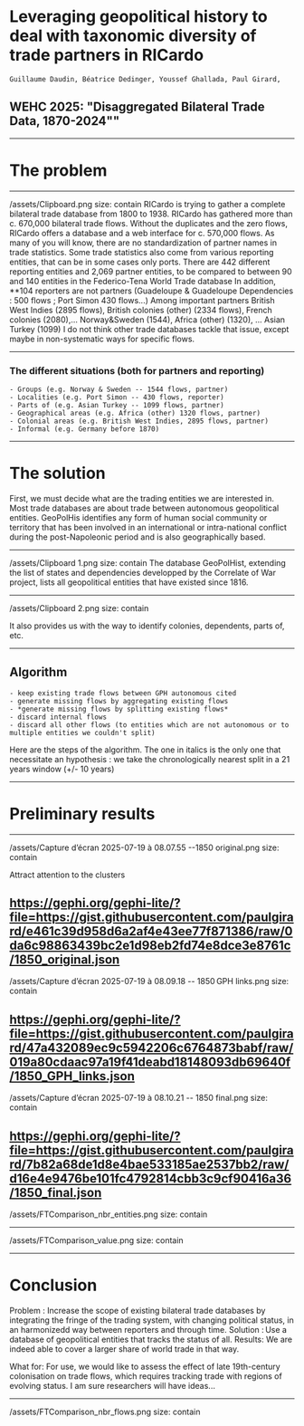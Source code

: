 # Leveraging geopolitical history to deal with taxonomic diversity of trade partners in RICardo
	Guillaume Daudin, Béatrice Dedinger, Youssef Ghallada, Paul Girard, 
## WEHC 2025: "Disaggregated Bilateral Trade Data, 1870-2024""


---
# The problem


---


/assets/Clipboard.png
size: contain
RICardo is trying to gather a complete bilateral trade database from 1800 to 1938.
RICardo has gathered more than c. 670,000 bilateral trade flows. Without the duplicates and the zero flows, RICardo offers a database and a web interface for c. 570,000 flows. 
As many of you will know, there are no standardization of partner names in trade statistics. Some trade statistics also come from various reporting entities, that can be in some cases only ports.
There are 442 different reporting entities and 2,069 partner entities, to be compared to between 90 and 140 entities in the Federico-Tena World Trade database
In addition, **104 reporters are not partners (Guadeloupe & Guadeloupe Dependencies : 500 flows ; Port Simon 430 flows...)
Among important partners British West Indies (2895 flows), British colonies (other) (2334 flows), French colonies (2080),... Norway&Sweden (1544), Africa (other) (1320), ... Asian Turkey (1099)
I do not think other trade databases tackle that issue, except maybe in non-systematic ways for specific flows.


---
### The different situations (both for partners and reporting)
	- Groups (e.g. Norway & Sweden -- 1544 flows, partner)
	- Localities (e.g. Port Simon -- 430 flows, reporter)
	- Parts of (e.g. Asian Turkey -- 1099 flows, partner)
	- Geographical areas (e.g. Africa (other) 1320 flows, partner)
	- Colonial areas (e.g. British West Indies, 2895 flows, partner)
	- Informal (e.g. Germany before 1870)
---
# The solution
First, we must decide what are the trading entities we are interested in.
Most trade databases are about trade between autonomous geopolitical entities.
GeoPolHis identifies any form of human social
community or territory that has been involved in an
international or intra-national conflict during the
post-Napoleonic period and is also geographically
based.

---

/assets/Clipboard 1.png
size: contain
The database GeoPolHist, extending the list of states and dependencies developped by the Correlate of War project, lists all geopolitical entities that have existed since 1816.

---


/assets/Clipboard 2.png
size: contain

It also provides us with the way to identify colonies, dependents, parts of, etc.

---
## Algorithm
	- keep existing trade flows between GPH autonomous cited
	- generate missing flows by aggregating existing flows
	- *generate missing flows by splitting existing flows*
	- discard internal flows
	- discard all other flows (to entities which are not autonomous or to multiple entities we couldn't split)
Here are the steps of the algorithm. The one in italics is the only one that necessitate an hypothesis : we take the chronologically nearest split in a 21 years window (+/- 10 years)

---
# Preliminary results


---
 


/assets/Capture d’écran 2025-07-19 à 08.07.55 --1850  original.png
size: contain

Attract attention to the clusters

https://gephi.org/gephi-lite/?file=https://gist.githubusercontent.com/paulgirard/e461c39d958d6a2af4e43ee77f871386/raw/0da6c98863439bc2e1d98eb2fd74e8dce3e8761c/1850_original.json
---



/assets/Capture d’écran 2025-07-19 à 08.09.18 -- 1850 GPH links.png
size: contain

https://gephi.org/gephi-lite/?file=https://gist.githubusercontent.com/paulgirard/47a432089ec9c5942206c6764873babf/raw/019a80cdaac97a19f41deabd18148093db69640f/1850_GPH_links.json
---



/assets/Capture d’écran 2025-07-19 à 08.10.21 -- 1850 final.png
size: contain

https://gephi.org/gephi-lite/?file=https://gist.githubusercontent.com/paulgirard/7b82a68de1d8e4bae533185ae2537bb2/raw/d16e4e9476be101fc4792814cbb3c9cf90416a36/1850_final.json
---
 

/assets/FTComparison_nbr_entities.png
size: contain


---

/assets/FTComparison_value.png
size: contain

---
# Conclusion

Problem : Increase the scope of existing bilateral trade databases by integrating the fringe of the trading system, with changing political status, in an harmonizedd way between reporters and through time.
Solution : Use a database of geopolitical entities that tracks the status of all.
Results: We are indeed able to cover a larger share of world trade in that way.

What for: For use, we would like to assess the effect of late 19th-century colonisation on trade flows, which requires tracking trade with regions of evolving status. I am sure researchers will have ideas...

---



/assets/FTComparison_nbr_flows.png
size: contain



